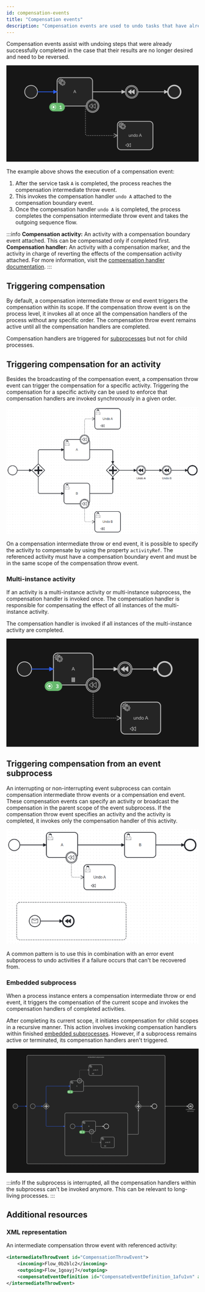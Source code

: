 ```yaml
---
id: compensation-events
title: "Compensation events"
description: "Compensation events are used to undo tasks that have already been executed."
---
```


Compensation events assist with undoing steps that were already successfully completed in the case that their results are no longer desired and need to be reversed.

![Process with compensation throw event](assets/compensation-throw-event.gif)

The example above shows the execution of a compensation event:

1. After the service task `A` is completed, the process reaches the compensation intermediate throw event.
2. This invokes the compensation handler `undo A` attached to the compensation boundary event.
3. Once the compensation handler `undo A` is completed, the process completes the compensation intermediate throw event and takes the outgoing sequence flow.

:::info
**Compensation activity:** An activity with a compensation boundary event attached. This can be compensated only if completed first.  
**Compensation handler:** An activity with a compensation marker, and the activity in charge of reverting the effects of the compensation activity attached. For more information, visit the [compensation handler documentation](../compensation-handler/compensation-handler.md).
:::

## Triggering compensation

By default, a compensation intermediate throw or end event triggers the compensation within its scope. If the compensation throw event is on the process level, it invokes all at once all the compensation handlers of the process without any specific order. The compensation throw event remains active until all the compensation handlers are completed.

Compensation handlers are triggered for [subprocesses](#embedded-subprocess) but not for child processes.

## Triggering compensation for an activity

Besides the broadcasting of the compensation event, a compensation throw event can trigger the compensation for a specific activity. Triggering the compensation for a specific activity can be used to enforce that compensation handlers are invoked synchronously in a given order.

![Trigger compensation for a give activity](assets/compensation-activity-ref.png)

On a compensation intermediate throw or end event, it is possible to specify the activity to compensate by using the property `activityRef`. The referenced activity must have a compensation boundary event and must be in the same scope of the compensation throw event.

### Multi-instance activity

If an activity is a multi-instance activity or multi-instance subprocess, the compensation handler is invoked once. The compensation handler is responsible for compensating the effect of all instances of the multi-instance activity.

The compensation handler is invoked if all instances of the multi-instance activity are completed.

![Process with multi instance activity](assets/compensation-multi-instance-activity.gif)

## Triggering compensation from an event subprocess

An interrupting or non-interrupting event subprocess can contain compensation intermediate throw events or a compensation end event. These compensation events can specify an activity or broadcast the compensation in the parent scope of the event subprocess. If the compensation throw event specifies an activity and the activity is completed, it invokes only the compensation handler of this activity.

![Trigger compensation from an event subprocess](assets/compensation-event-subprocess.png)

A common pattern is to use this in combination with an error event subprocess to undo activities if a failure occurs that can't be recovered from.

### Embedded subprocess

When a process instance enters a compensation intermediate throw or end event, it triggers the compensation of the current scope and invokes the compensation handlers of completed activities.

After completing its current scope, it initiates compensation for child scopes in a recursive manner. This action involves invoking compensation handlers within finished [embedded subprocesses](/docs/components/modeler/bpmn/embedded-subprocesses/embedded-subprocesses.md). However, if a subprocess remains active or terminated, its compensation handlers aren't triggered.

![Process with embedded subprocesses](assets/compensation-embedded-subprocess.gif)

:::info
If the subprocess is interrupted, all the compensation handlers within the subprocess can't be invoked anymore. This can be relevant to long-living processes.
:::

## Additional resources

### XML representation

An intermediate compensation throw event with referenced activity:

```xml
<intermediateThrowEvent id="CompensationThrowEvent">
    <incoming>Flow_0b2blc2</incoming>
    <outgoing>Flow_1goayj7</outgoing>
    <compensateEventDefinition id="CompensateEventDefinition_1afu1vn" activityRef="Task_A" />
</intermediateThrowEvent>
```
